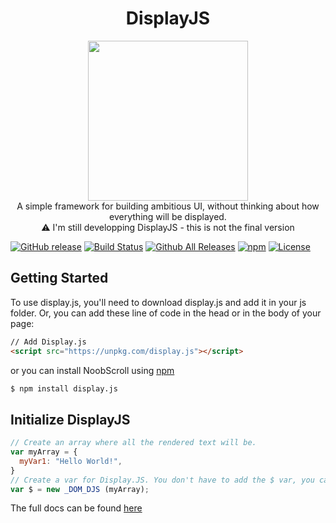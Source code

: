 <h1 align="center">DisplayJS</h1>
<p align="center">
  <img src="https://rawgit.com/arguiot/DisplayJS/master/docs/img/logo.svg" width="256">
<br/>
A simple framework for building ambitious UI, without thinking about how everything will be displayed.
<br/>
⚠️ I'm still developping DisplayJS - this is not the final version

[![GitHub release](https://img.shields.io/github/release/arguiot/DisplayJS.svg)](https://github.com/arguiot/DisplayJS/releases)
[![Build Status](https://travis-ci.org/arguiot/DisplayJS.svg?branch=master)](https://travis-ci.org/arguiot/DisplayJS)
[![Github All Releases](https://img.shields.io/github/downloads/arguiot/DisplayJS/total.svg)](https://github.com/arguiot/DisplayJS/)
[![npm](https://img.shields.io/npm/dt/display.js.svg)](https://www.npmjs.com/package/display.js)
[![License](https://img.shields.io/github/license/arguiot/DisplayJS.svg)](LICENSE)
  
</p>

## Getting Started

To use display.js, you'll need to download display.js and add it in your js folder. Or, you can add these line of code in the head or in the body of your page:
```html
// Add Display.js
<script src="https://unpkg.com/display.js"></script>
```
or you can install NoobScroll using [npm](https://npmjs.com/package/display.js)
```bash
$ npm install display.js
```

## Initialize DisplayJS

```javascript
// Create an array where all the rendered text will be.
var myArray = {
  myVar1: "Hello World!",
}
// Create a var for Display.JS. You don't have to add the $ var, you can change the name.
var $ = new _DOM_DJS (myArray);
```

The full docs can be found [here](https://github.com/arguiot/DisplayJS/wiki)
